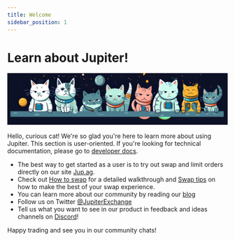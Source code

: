 ```yaml
---
title: Welcome
sidebar_position: 1
---
```


# Learn about Jupiter!

![Cats](./cat_banner.png)

Hello, curious cat! We're so glad you're here to learn more about using Jupiter. 
This section is user-oriented. If you're looking for technical documentation, please go to [developer docs](/docs).

- The best way to get started as a user is to try out swap and limit orders directly on our site [Jup.ag](https://jup.ag).
- Check out [How to swap](/guides/swap) for a detailed walkthrough and [Swap tips](/guides/swap-tips) on how to make the best of your swap experience.
- You can learn more about our community by reading our [blog](/blog)
- Follow us on Twitter [@JupiterExchange](https://twitter.com/JupiterExchange) 
- Tell us what you want to see in our product in feedback and ideas channels on [Discord](https://discord.gg/jup)! 

Happy trading and see you in our community chats!
